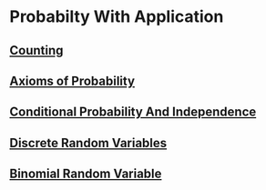 # Probabilty With Application

## [Counting](counting.ipynb)

## [Axioms of Probability](axioms_of_probability.ipynb)

## [Conditional Probability And Independence](conditional_probability_and_independence.ipynb)

## [Discrete Random Variables](discrete_random_variables.ipynb)

## [Binomial Random Variable](binomial_random_variable.ipynb)
